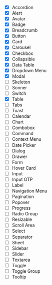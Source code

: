 - [x] Accordion
- [x] Alert
- [x] Avatar
- [x] Badge
- [x] Breadcrumb
- [x] Button
- [x] Card
- [x] Carousel
- [x] Checkbox
- [x] Collapsible
- [x] Data Table
- [x] Dropdown Menu
- [x] Modal
- [ ] Skeleton
- [ ] Sonner
- [ ] Switch
- [x] Table
- [ ] Tabs
- [ ] Toast
- [ ] Calendar
- [ ] Chart
- [ ] Combobox
- [ ] Command
- [ ] Context Menu
- [ ] Date Picker
- [ ] Dialog
- [ ] Drawer
- [ ] Form
- [ ] Hover Card
- [ ] Input
- [ ] Input OTP
- [ ] Label
- [ ] Navigation Menu
- [ ] Pagination
- [ ] Popover
- [ ] Progress
- [ ] Radio Group
- [ ] Resizable
- [ ] Scroll Area
- [ ] Select
- [ ] Separator
- [ ] Sheet
- [ ] Sidebar
- [ ] Slider
- [ ] Textarea
- [ ] Toggle
- [ ] Toggle Group
- [ ] Tooltip
